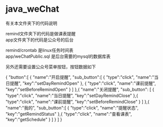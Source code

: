 # java_weChat


有关本文件夹下的代码说明

remind文件夹下的代码是做课表提醒<br>
app文件夹下的代码是公众号的后台

remind/crontab    是linux任务时间表<br>
app/weChatPublic.sql    是后台需要的mysql的数据库表

另外还需要设置公众号菜单按钮，按钮数据如下

{ "button":[ { "name":"开启提醒", "sub_button":[ { "type":"click", "name":"当日提醒", "key":"setDayRemindOpen" }, { "type":"click", "name":"课前提醒", "key":"setBeforeRemindOpen" } ] },{ "name":"关闭提醒", "sub_button": [ { "type":"click", "name":"当日提醒", "key":"setDayRemindClose" },{ "type":"click", "name":"课前提醒", "key":"setBeforeRemindClose" } ] },{ "name":"我的", "sub_button":[ { "type":"click", "name":"提醒状态", "key":"getRemindStatus" },{ "type":"click", "name":"查看课表", "key":"getSchedule" } ] } ] }
